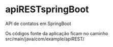 # apiRESTspringBoot
API de contatos em SpringBoot

Os códigos fonte da aplicação ficam no caminho src/main/java/com/example/apiREST/
